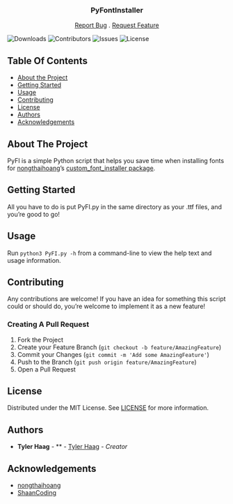 <br/>
<p align="center">
  <h3 align="center">PyFontInstaller</h3>

  <p align="center">
    <a href="https://github.com/thaag7734/PyFI/issues">Report Bug</a>
    .
    <a href="https://github.com/thaag7734/PyFI/issues">Request Feature</a>
  </p>
</p>

![Downloads](https://img.shields.io/github/downloads/thaag7734/PyFI/total) ![Contributors](https://img.shields.io/github/contributors/thaag7734/PyFI?color=dark-green) ![Issues](https://img.shields.io/github/issues/thaag7734/PyFI) ![License](https://img.shields.io/github/license/thaag7734/PyFI)

## Table Of Contents

* [About the Project](#about-the-project)
* [Getting Started](#getting-started)
* [Usage](#usage)
* [Contributing](#contributing)
* [License](#license)
* [Authors](#authors)
* [Acknowledgements](#acknowledgements)

## About The Project

PyFI is a simple Python script that helps you save time when installing fonts for [nongthaihoang](https://github.com/nongthaihoang)’s [custom_font_installer package](https://github.com/nongthaihoang/custom_font_installer).

## Getting Started

All you have to do is put PyFI.py in the same directory as your .ttf files, and you’re good to go!

## Usage

Run `python3 PyFI.py -h` from a command-line to view the help text and usage information.

## Contributing

Any contributions are welcome! If you have an idea for something this script could or should do, you’re welcome to implement it as a new feature!

### Creating A Pull Request

1. Fork the Project
2. Create your Feature Branch (`git checkout -b feature/AmazingFeature`)
3. Commit your Changes (`git commit -m 'Add some AmazingFeature'`)
4. Push to the Branch (`git push origin feature/AmazingFeature`)
5. Open a Pull Request

## License

Distributed under the MIT License. See [LICENSE](https://github.com/thaag7734/PyFI/blob/master/LICENSE) for more information.

## Authors

* **Tyler Haag** - ** - [Tyler Haag](https://github.com/thaag7734/) - *Creator*

## Acknowledgements

* [nongthaihoang](https://github.com/nongthaihoang/)
* [ShaanCoding](https://github.com/ShaanCoding/)
